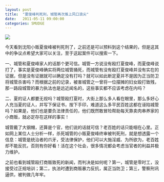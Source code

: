 ```yaml
---
layout: post
title:  "夏俊峰判死刑，城管再次推上风口浪尖"
date:   2011-05-11 09:00:00
categories: SMUDGE
---
```


<img src="http://binnng.coding.io/assets/images/xiajunfeng.jpg"/>

今天看到沈阳小贩夏俊峰被判死刑了，之前还是可以预料到这个结果的，但是这其中的争议点希望大家可以关注，至于这起案件可以搜索一下。



一、城管和夏俊峰家人的话那个更可信。城管一方说没有殴打夏俊峰，而夏俊峰说打了，事实是夏俊峰确实将两位城管捅死，而城管有没有殴打夏俊峰并没有实在的证据，但是没有证据就可以确定没有打吗？就可以如此断定夏并不是因为正当防卫将城管杀害吗？而根据之前的记录，被害城管之一曾将一位摆摊的妇女殴打致残，那一路段城管的暴力执法也是远近闻名的，这些事实都不应该考虑在内吗？



二、夏的证人都要无视吗？城管殴打夏时，大街上那么多人看在眼里，那么多好心人充当夏的证人，并写下保证书，按下手印，难道这么多平民百姓这都在诬陷城管吗？如果是，他们也是要负法律责任的，他们既然敢冒险帮助每天靠卖肉串养家的小商贩，就必定存在这样的事实！



城管戴了大钢帽，还算是个官，他们说的话就可信？老百姓的话只能咽在心里。正如网上某位人士分析一样，杀死城管的小贩夏俊峰终审被判死刑，就是想透露一个信息：城管是统治者的爪牙，受法律保护，他们可以大施淫威、为所欲为，老百姓却不能反抗，否则有你好看！活在这个社会，很多情况都会考虑当官者的利益并极力维护。



之前也看到城管殴打商贩致死的新闻，而判决是如何呢？第一，城管是零时工，没接受过正规培训；第二，执法时遭到商贩暴力反抗，属正当防卫；第三，警察刑讯逼供，被判做几年牢。